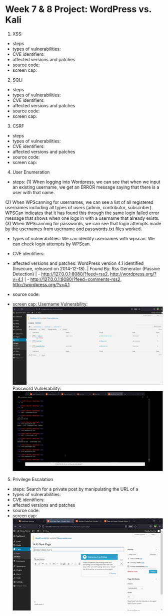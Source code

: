 # Week 7 & 8 Project: WordPress vs. Kali


1. XSS: 
- steps
- types of vulnerabilities:
- CVE identifiers:
- affected versions and patches
- source code:
- screen cap:

2. SQLI
- steps
- types of vulnerabilities:
- CVE identifiers:
- affected versions and patches
- source code:
- screen cap:


3. CSRF
- steps
- types of vulnerabilities:
- CVE identifiers:
- affected versions and patches
- source code:
- screen cap:


4. User Enumeration
- steps: (1) When logging into Wordpress, we can see that when we input an existing username, we get an ERROR message saying that there is a user with that name. 

(2) When WPScanning for usernames, we can see a list of all registered usernames including all types of users (admin, contributor, subscriber). WPSCan indicates that it has found this through the same login failed error message that shows when one logs in with a username that already exists. 
(3) When WPScanning for passwords, we can see that login attempts made by the usernames from username and passwords.txt files worked. 
- types of vulnerabilities: We can identify usernames with wpscan. We can check login attempts by WPScan.
- CVE identifiers: 
- affected versions and patches: WordPress version 4.1 identified (Insecure, released on 2014-12-18).
 | Found By: Rss Generator (Passive Detection)
 |  - http://127.0.0.1:8080/?feed=rss2, <generator>http://wordpress.org/?v=4.1</generator>
 |  - http://127.0.0.1:8080/?feed=comments-rss2, <generator>http://wordpress.org/?v=4.1</generator>

- source code: 
- screen cap: 
Username Vulnerability:
![](https://github.com/hoonman/cybersecurity_week7_8/blob/main/usernameVulnerability.gif)
Password Vulnerability: 
![](https://github.com/hoonman/cybersecurity_week7_8/blob/main/passwordVulnerability.gif)

5. Privilege Escalation
- steps: Search for a private post by manipulating the URL of a 
- types of vulnerabilities:
- CVE identifiers:
- affected versions and patches
- source code:
- screen cap:
![](https://github.com/hoonman/cybersecurity_week7_8/blob/main/urlManip.gif)
